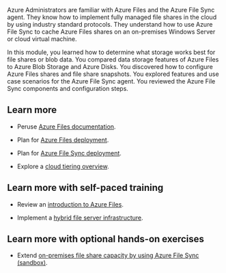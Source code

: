 Azure Administrators are familiar with Azure Files and the Azure File Sync agent. They know how to implement fully managed file shares in the cloud by using industry standard protocols. They understand how to use Azure File Sync to cache Azure Files shares on an on-premises Windows Server or cloud virtual machine.

In this module, you learned how to determine what storage works best for file shares or blob data. You compared data storage features of Azure Files to Azure Blob Storage and Azure Disks. You discovered how to configure Azure Files shares and file share snapshots. You explored features and use case scenarios for the Azure File Sync agent. You reviewed the Azure File Sync components and configuration steps.

## Learn more

- Peruse [Azure Files documentation](/azure/storage/files/).
 
- Plan for [Azure Files deployment](/azure/storage/files/storage-files-planning).

- Plan for [Azure File Sync deployment](/azure/storage/files/storage-sync-files-planning).

- Explore a [cloud tiering overview](/azure/storage/file-sync/file-sync-cloud-tiering-overview).
 
## Learn more with self-paced training

- Review an [introduction to Azure Files](/training/modules/introduction-to-azure-files/).

- Implement a [hybrid file server infrastructure](/training/modules/implement-hybrid-file-server-infrastructure/).

## Learn more with optional hands-on exercises

- Extend [on-premises file share capacity by using Azure File Sync (sandbox)](/training/modules/extend-share-capacity-with-azure-file-sync/).